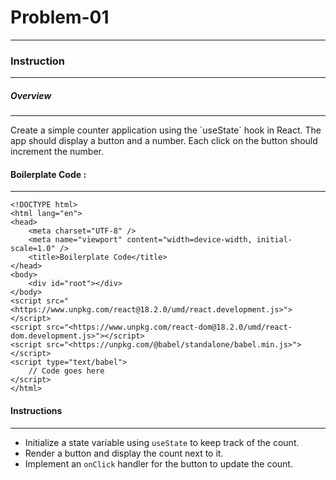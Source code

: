 # Problem-01
<hr>

### Instruction
<hr>

##### Overview
<hr>
Create a simple counter application using the `useState` hook in React. The app should display a button and a number. Each click on the button should increment the number.

#### Boilerplate Code :
<hr>

    <!DOCTYPE html>
    <html lang="en">
    <head>
        <meta charset="UTF-8" />
        <meta name="viewport" content="width=device-width, initial-scale=1.0" />
        <title>Boilerplate Code</title>
    </head>
    <body>
        <div id="root"></div>
    </body>
    <script src="<https://www.unpkg.com/react@18.2.0/umd/react.development.js>"></script>
    <script src="<https://www.unpkg.com/react-dom@18.2.0/umd/react-dom.development.js>"></script>
    <script src="<https://unpkg.com/@babel/standalone/babel.min.js>"></script>
    <script type="text/babel">
        // Code goes here
    </script>
    </html>

#### Instructions
<hr>

- Initialize a state variable using `useState` to keep track of the count.
- Render a button and display the count next to it.
- Implement an `onClick` handler for the button to update the count.